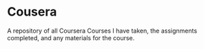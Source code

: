 Cousera
=======

A repository of all Coursera Courses I have taken, the assignments completed, and any materials for the course.
